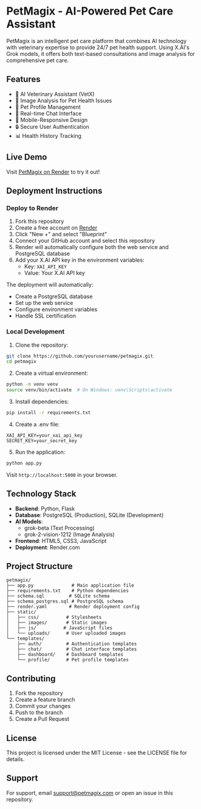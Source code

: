 # PetMagix - AI-Powered Pet Care Assistant

PetMagix is an intelligent pet care platform that combines AI technology with veterinary expertise to provide 24/7 pet health support. Using X.AI's Grok models, it offers both text-based consultations and image analysis for comprehensive pet care.

## Features

- 🤖 AI Veterinary Assistant (VetX)
- 📸 Image Analysis for Pet Health Issues
- 🐾 Pet Profile Management
- 💬 Real-time Chat Interface
- 📱 Mobile-Responsive Design
- 🔒 Secure User Authentication
- 📊 Health History Tracking

## Live Demo

Visit [PetMagix on Render](https://petmagix.onrender.com) to try it out!

## Deployment Instructions

### Deploy to Render

1. Fork this repository
2. Create a free account on [Render](https://render.com)
3. Click "New +" and select "Blueprint"
4. Connect your GitHub account and select this repository
5. Render will automatically configure both the web service and PostgreSQL database
6. Add your X.AI API key in the environment variables:
   - Key: `XAI_API_KEY`
   - Value: Your X.AI API key

The deployment will automatically:
- Create a PostgreSQL database
- Set up the web service
- Configure environment variables
- Handle SSL certification

### Local Development

1. Clone the repository:
```bash
git clone https://github.com/yourusername/petmagix.git
cd petmagix
```

2. Create a virtual environment:
```bash
python -m venv venv
source venv/bin/activate  # On Windows: venv\Scripts\activate
```

3. Install dependencies:
```bash
pip install -r requirements.txt
```

4. Create a .env file:
```
XAI_API_KEY=your_xai_api_key
SECRET_KEY=your_secret_key
```

5. Run the application:
```bash
python app.py
```

Visit `http://localhost:5000` in your browser.

## Technology Stack

- **Backend**: Python, Flask
- **Database**: PostgreSQL (Production), SQLite (Development)
- **AI Models**: 
  - grok-beta (Text Processing)
  - grok-2-vision-1212 (Image Analysis)
- **Frontend**: HTML5, CSS3, JavaScript
- **Deployment**: Render.com

## Project Structure

```
petmagix/
├── app.py              # Main application file
├── requirements.txt    # Python dependencies
├── schema.sql         # SQLite schema
├── schema_postgres.sql # PostgreSQL schema
├── render.yaml        # Render deployment config
├── static/
│   ├── css/          # Stylesheets
│   ├── images/       # Static images
│   ├── js/          # JavaScript files
│   └── uploads/      # User uploaded images
└── templates/
    ├── auth/         # Authentication templates
    ├── chat/         # Chat interface templates
    ├── dashboard/    # Dashboard templates
    └── profile/      # Pet profile templates
```

## Contributing

1. Fork the repository
2. Create a feature branch
3. Commit your changes
4. Push to the branch
5. Create a Pull Request

## License

This project is licensed under the MIT License - see the LICENSE file for details.

## Support

For support, email support@petmagix.com or open an issue in this repository.
